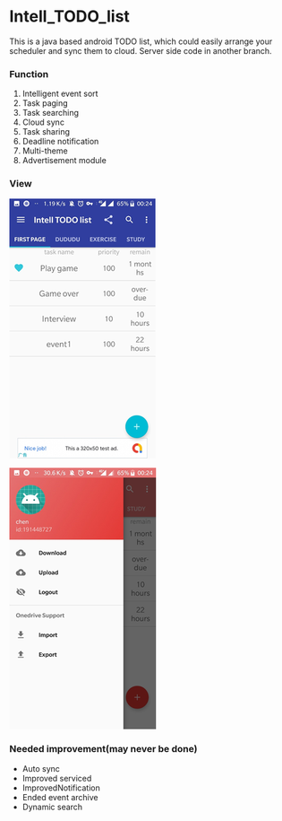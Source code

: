 # Intell_TODO_list
This is a java based android TODO list, which could easily arrange your scheduler and sync them to cloud.
Server side code in another branch.

### Function
1. Intelligent event sort 
1. Task paging
1. Task searching
1. Cloud sync
1. Task sharing
1. Deadline notification
1. Multi-theme
1. Advertisement module


### View
![img1](./img/img1.png)

![img1](./img/img2.png)
### Needed improvement(may never be done)
* Auto sync
* Improved serviced
* ImprovedNotification
* Ended event archive
* Dynamic search
